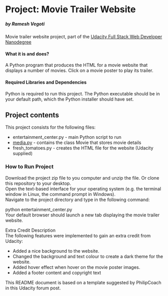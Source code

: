 <!DOCTYPE html><html><head><meta charset="utf-8"><title>Untitled Document.md</title><script type="text/javascript">
//<![CDATA[
window.__cfRocketOptions = {byc:0,p:0,petok:"f0651fad67f6067e3bc91762e10e40d7a18d1911-1517027270-1800"};
//]]>
</script>
<script type="text/javascript" src="https://ajax.cloudflare.com/cdn-cgi/scripts/b7ef205d/cloudflare-static/rocket.min.js"></script>
<style></style></head><body id="preview">
<h1><a id="Project_Movie_Trailer_Website_0"></a>Project: Movie Trailer Website</h1>
<h5><a id="by_Ramesh_Vegoti_1"></a>by Ramesh Vegoti</h5>
<p>Movie trailer website project, part of the <a href="https://in.udacity.com/course/full-stack-web-developer-nanodegree--nd004">Udacity Full Stack Web Developer Nanodegree</a></p>
<h4><a id="What_it_is_and_does_4"></a>What it is and does?</h4>
<p>A Python program that produces the HTML for a movie website that displays a number of movies. Click on a movie poster to play its trailer.</p>
<h4><a id="Required_Libraries_and_Dependencies_7"></a>Required Libraries and Dependencies</h4>
<p>Python is required to run this project. The Python executable should be in your default path, which the Python installer should have set.</p>
<h2><a id="Project_contents_10"></a>Project contents</h2>
<p>This project consists for the following files:</p>
<ul>
<li>entertainment_center.py - main Python script to run</li>
<li><a href="http://media.py">media.py</a> - contains the class Movie that stores movie details</li>
<li>fresh_tomatoes.py - creates the HTML file for the website (Udacity supplied)</li>
</ul>
<h3><a id="How_to_Run_Project_16"></a>How to Run Project</h3>
<p>Download the project zip file to you computer and unzip the file. Or clone this repository to your desktop.<br>
Open the text-based interface for your operating system (e.g. the terminal window in Linux, the command prompt in Windows).<br>
Navigate to the project directory and type in the following command:</p>
<p>python entertainment_center.py<br>
Your default browser should launch a new tab displaying the movie trailer website.</p>
<p>Extra Credit Description<br>
The following features were implemented to gain an extra credit from Udacity:</p>
<ul>
<li>Added a nice background  to the website.</li>
<li>Changed the background and text colour to create a dark theme for the website.</li>
<li>Added hover effect when hover on the movie poster images.</li>
<li>Added a footer content and copyright text</li>
</ul>
<p>This README document is based on a template suggested by PhilipCoach in this Udacity forum post.</p>

</body></html>